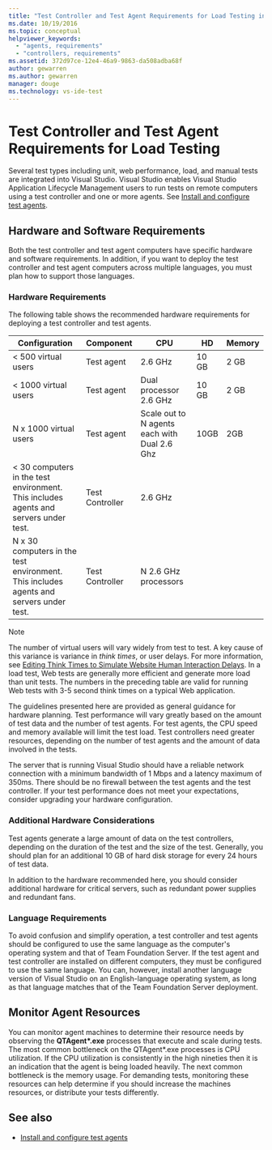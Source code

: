 ```yaml
---
title: "Test Controller and Test Agent Requirements for Load Testing in Visual Studio"
ms.date: 10/19/2016
ms.topic: conceptual
helpviewer_keywords:
  - "agents, requirements"
  - "controllers, requirements"
ms.assetid: 372d97ce-12e4-46a9-9863-da508adba68f
author: gewarren
ms.author: gewarren
manager: douge
ms.technology: vs-ide-test
---
```

# Test Controller and Test Agent Requirements for Load Testing

Several test types including unit, web performance, load, and manual tests are integrated into Visual Studio. Visual Studio enables Visual Studio Application Lifecycle Management users to run tests on remote computers using a test controller and one or more agents. See [Install and configure test agents](../test/lab-management/install-configure-test-agents.md).

## Hardware and Software Requirements

Both the test controller and test agent computers have specific hardware and software requirements. In addition, if you want to deploy the test controller and test agent computers across multiple languages, you must plan how to support those languages.

### Hardware Requirements

The following table shows the recommended hardware requirements for deploying a test controller and test agents.

|**Configuration**|**Component**|**CPU**|**HD**|**Memory**|
|-----------------------|-------------------|-------------|------------|----------------|
|< 500 virtual users|Test agent|2.6 GHz|10 GB|2 GB|
|< 1000 virtual users|Test agent|Dual processor 2.6 GHz|10 GB|2 GB|
|N x 1000 virtual users|Test agent|Scale out to N agents each with Dual 2.6 Ghz|10GB|2GB|
|\< 30 computers in the test environment. This includes agents and servers under test.|Test Controller|2.6 GHz|||
|N x 30 computers in the test environment. This includes agents and servers under test.|Test Controller|N 2.6 GHz processors|||

> [!NOTE]
> The number of virtual users will vary widely from test to test. A key cause of this variance is variance in *think times*, or user delays. For more information, see [Editing Think Times to Simulate Website Human Interaction Delays](../test/edit-think-times-in-load-test-scenarios.md). In a load test, Web tests are generally more efficient and generate more load than unit tests. The numbers in the preceding table are valid for running Web tests with 3-5 second think times on a typical Web application.

The guidelines presented here are provided as general guidance for hardware planning. Test performance will vary greatly based on the amount of test data and the number of test agents. For test agents, the CPU speed and memory available will limit the test load. Test controllers need greater resources, depending on the number of test agents and the amount of data involved in the tests.

The server that is running Visual Studio should have a reliable network connection with a minimum bandwidth of 1 Mbps and a latency maximum of 350ms. There should be no firewall between the test agents and the test controller. If your test performance does not meet your expectations, consider upgrading your hardware configuration.

### Additional Hardware Considerations

Test agents generate a large amount of data on the test controllers, depending on the duration of the test and the size of the test. Generally, you should plan for an additional 10 GB of hard disk storage for every 24 hours of test data.

In addition to the hardware recommended here, you should consider additional hardware for critical servers, such as redundant power supplies and redundant fans.

### Language Requirements

To avoid confusion and simplify operation, a test controller and test agents should be configured to use the same language as the computer's operating system and that of Team Foundation Server. If the test agent and test controller are installed on different computers, they must be configured to use the same language. You can, however, install another language version of Visual Studio on an English-language operating system, as long as that language matches that of the Team Foundation Server deployment.

## Monitor Agent Resources

You can monitor agent machines to determine their resource needs by observing the **QTAgent\*.exe** processes that execute and scale during tests. The most common bottleneck on the QTAgent*.exe processes is CPU utilization. If the CPU utilization is consistently in the high nineties then it is an indication that the agent is being loaded heavily. The next common bottleneck is the memory usage. For demanding tests, monitoring these resources can help determine if you should increase the machines resources, or distribute your tests differently.

## See also

- [Install and configure test agents](../test/lab-management/install-configure-test-agents.md)